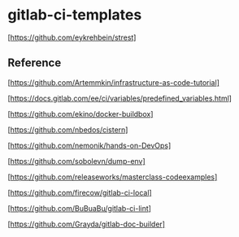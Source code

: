# gitlab-ci-templates

[https://github.com/eykrehbein/strest]

## Reference
[https://github.com/Artemmkin/infrastructure-as-code-tutorial]

[https://docs.gitlab.com/ee/ci/variables/predefined_variables.html]

[https://github.com/ekino/docker-buildbox]

[https://github.com/nbedos/cistern]

[https://github.com/nemonik/hands-on-DevOps]

[https://github.com/sobolevn/dump-env]

[https://github.com/releaseworks/masterclass-codeexamples]

[https://github.com/firecow/gitlab-ci-local]

[https://github.com/BuBuaBu/gitlab-ci-lint]

[https://github.com/Grayda/gitlab-doc-builder]





